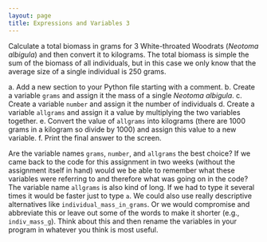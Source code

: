 ```yaml
---
layout: page
title: Expressions and Variables 3
---
```


Calculate a total biomass in grams for 3 White-throated Woodrats
(*Neotoma albigula*) and then convert it to kilograms. The total biomass
is simple the sum of the biomass of all individuals, but in this case we
only know that the average size of a single individual is 250 grams.

a. Add a new section to your Python file starting with a comment.
b. Create a variable `grams` and assign it the mass of a single
*Neotoma albigula*.
c. Create a variable `number` and assign it the number of individuals
d. Create a variable `allgrams` and assign it a value by multiplying
the two variables together.
e. Convert the value of `allgrams` into kilograms (there are 1000
grams in a kilogram so divide by 1000) and assign this value to a new
variable.
f. Print the final answer to the screen.

Are the variable names `grams`, `number`, and `allgrams` the best
choice? If we came back to the code for this assignment in two weeks
(without the assignment itself in hand) would we be able to remember
what these variables were referring to and therefore what was going on
in the code? The variable name `allgrams` is also kind of long. If we
had to type it several times it would be faster just to type `a`. We
could also use really descriptive alternatives like
`individual_mass_in_grams`. Or we would compromise and abbreviate
this or leave out some of the words to make it shorter (e.g.,
`indiv_mass_g`). Think about this and then rename the variables in
your program in whatever you think is most useful.
